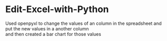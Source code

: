 # Edit-Excel-with-Python

Used openpyxl to change the values of an column in the spreadsheet and put the new values in a another column <br>
and then created a bar chart for those values
